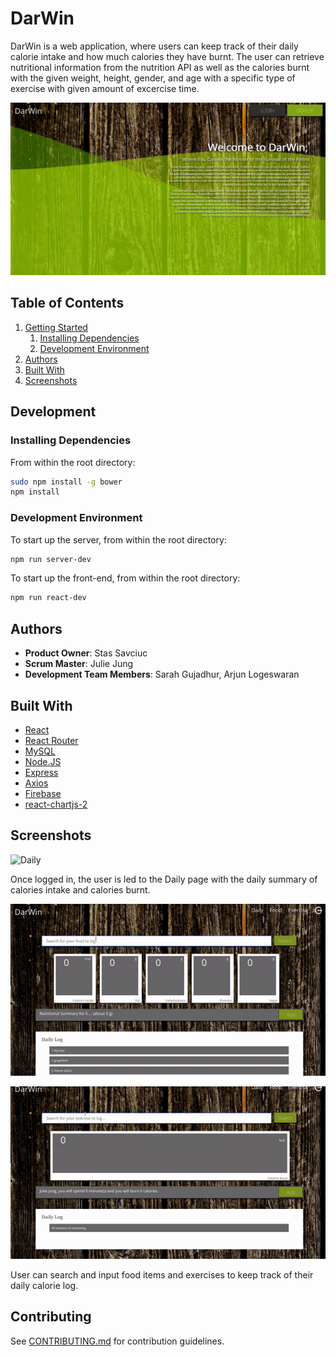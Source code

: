 # DarWin

DarWin is a web application, where users can keep track of their daily calorie intake and how much calories they have burnt. The user can retrieve nutritional information from the nutrition API as well as the calories burnt with the given weight, height, gender, and age with a specific type of exercise with given amount of excercise time.

![Main](./readmeImgs/home.png)

## Table of Contents

1. [Getting Started](#getting-started)
   1. [Installing Dependencies](#installing-dependencies)
   1. [Development Environment](#development-environment)
1. [Authors](#authors)
1. [Built With](#built-with)
1. [Screenshots](#screenshots)

## Development

### Installing Dependencies

From within the root directory:

```sh
sudo npm install -g bower
npm install
```

### Development Environment

To start up the server, from within the root directory:

```sh
npm run server-dev
```

To start up the front-end, from within the root directory:

```sh
npm run react-dev
```

## Authors

- **Product Owner**: Stas Savciuc
- **Scrum Master**: Julie Jung
- **Development Team Members**: Sarah Gujadhur, Arjun Logeswaran

## Built With

- [React](https://reactjs.org/)
- [React Router](https://www.npmjs.com/package/react-router)
- [MySQL](https://www.mysql.org/)
- [Node.JS](https://nodejs.org/en/)
- [Express](https://expressjs.com/)
- [Axios](https://github.com/axios/axios)
- [Firebase](https://firebase.google.com/)
- [react-chartjs-2](https://www.npmjs.com/package/react-chartjs-2)

## Screenshots

![Daily](./readmeImgs/daily.png)

Once logged in, the user is led to the Daily page with the daily summary of calories intake and calories burnt.

![Food](./readmeImgs/food.gif)

![Exercise](./readmeImgs/exercise.gif)

User can search and input food items and exercises to keep track of their daily calorie log.

## Contributing

See [CONTRIBUTING.md](CONTRIBUTING.md) for contribution guidelines.
